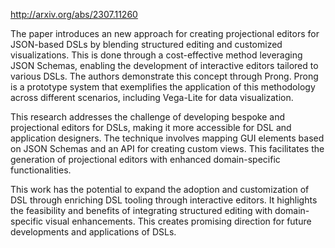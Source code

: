 http://arxiv.org/abs/2307.11260

The paper introduces an new approach for creating projectional editors for JSON-based DSLs by blending structured editing and customized visualizations. This is done through a cost-effective method leveraging JSON Schemas, enabling the development of interactive editors tailored to various DSLs. The authors demonstrate this concept through Prong. Prong is a prototype system that exemplifies the application of this methodology across different scenarios, including Vega-Lite for data visualization.

This research addresses the challenge of developing bespoke and projectional editors for DSLs, making it more accessible for DSL and application designers. The technique involves mapping GUI elements based on JSON Schemas and an API for creating custom views. This facilitates the generation of projectional editors with enhanced domain-specific functionalities.

This work has the potential to expand the adoption and customization of DSL through enriching DSL tooling through interactive editors. It highlights the feasibility and benefits of integrating structured editing with domain-specific visual enhancements. This creates promising direction for future developments and applications of DSLs.